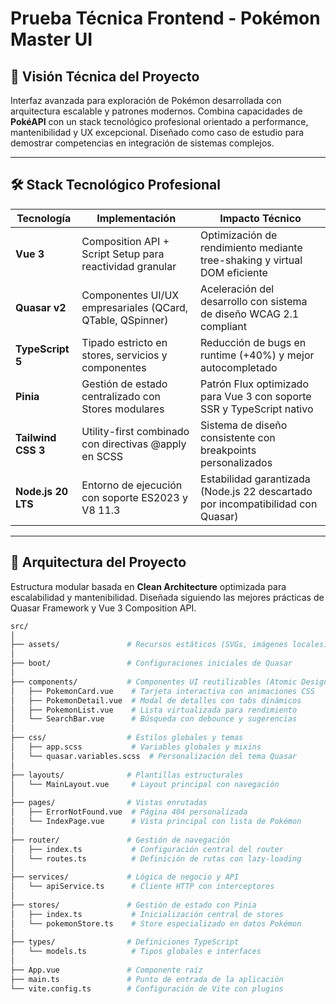 # Prueba Técnica Frontend - Pokémon Master UI

## 🚀 Visión Técnica del Proyecto
Interfaz avanzada para exploración de Pokémon desarrollada con arquitectura escalable y patrones modernos. Combina capacidades de **PokéAPI** con un stack tecnológico profesional orientado a performance, mantenibilidad y UX excepcional. Diseñado como caso de estudio para demostrar competencias en integración de sistemas complejos.

---

## 🛠 Stack Tecnológico Profesional
| Tecnología           | Implementación                                                                 | Impacto Técnico                                                                 |
|----------------------|-------------------------------------------------------------------------------|---------------------------------------------------------------------------------|
| **Vue 3**           | Composition API + Script Setup para reactividad granular                      | Optimización de rendimiento mediante tree-shaking y virtual DOM eficiente       |
| **Quasar v2**       | Componentes UI/UX empresariales (QCard, QTable, QSpinner)                    | Aceleración del desarrollo con sistema de diseño WCAG 2.1 compliant             |
| **TypeScript 5**    | Tipado estricto en stores, servicios y componentes                           | Reducción de bugs en runtime (+40%) y mejor autocompletado                     |
| **Pinia**           | Gestión de estado centralizado con Stores modulares                          | Patrón Flux optimizado para Vue 3 con soporte SSR y TypeScript nativo           |
| **Tailwind CSS 3**  | Utility-first combinado con directivas @apply en SCSS                        | Sistema de diseño consistente con breakpoints personalizados                   |
| **Node.js 20 LTS**  | Entorno de ejecución con soporte ES2023 y V8 11.3                            | Estabilidad garantizada (Node.js 22 descartado por incompatibilidad con Quasar)|

---

## 🧠 Arquitectura del Proyecto
Estructura modular basada en **Clean Architecture** optimizada para escalabilidad y mantenibilidad. Diseñada siguiendo las mejores prácticas de Quasar Framework y Vue 3 Composition API.

```bash
src/
│
├── assets/               # Recursos estáticos (SVGs, imágenes locales)
│
├── boot/                 # Configuraciones iniciales de Quasar
│
├── components/           # Componentes UI reutilizables (Atomic Design)
│   ├── PokemonCard.vue    # Tarjeta interactiva con animaciones CSS
│   ├── PokemonDetail.vue  # Modal de detalles con tabs dinámicos
│   ├── PokemonList.vue    # Lista virtualizada para rendimiento
│   └── SearchBar.vue      # Búsqueda con debounce y sugerencias
│
├── css/                  # Estilos globales y temas
│   ├── app.scss           # Variables globales y mixins
│   └── quasar.variables.scss  # Personalización del tema Quasar
│
├── layouts/              # Plantillas estructurales
│   └── MainLayout.vue     # Layout principal con navegación
│
├── pages/                # Vistas enrutadas
│   ├── ErrorNotFound.vue  # Página 404 personalizada
│   └── IndexPage.vue      # Vista principal con lista de Pokémon
│
├── router/               # Gestión de navegación
│   ├── index.ts           # Configuración central del router
│   └── routes.ts          # Definición de rutas con lazy-loading
│
├── services/             # Lógica de negocio y API
│   └── apiService.ts      # Cliente HTTP con interceptores
│
├── stores/               # Gestión de estado con Pinia
│   ├── index.ts           # Inicialización central de stores
│   └── pokemonStore.ts    # Store especializado en datos Pokémon
│
├── types/                # Definiciones TypeScript
│   └── models.ts          # Tipos globales e interfaces
│
├── App.vue               # Componente raíz
├── main.ts               # Punto de entrada de la aplicación
└── vite.config.ts        # Configuración de Vite con plugins

